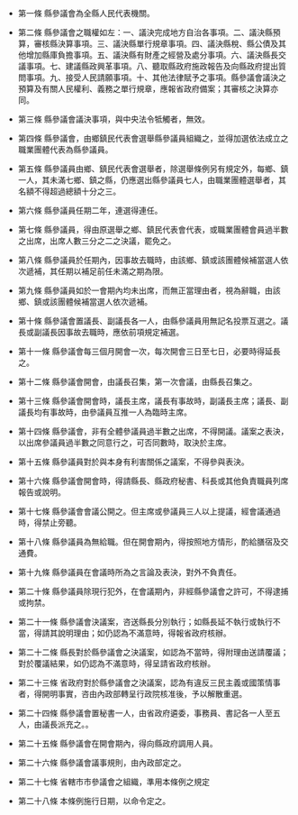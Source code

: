 * 第一條 縣參議會為全縣人民代表機關。

* 第二條 縣參議會之職權如左：一、議決完成地方自治各事項。二、議決縣預算，審核縣決算事項。三、議決縣單行規章事項。四、議決縣稅、縣公債及其他增加縣庫負擔事項。五、議決縣有財產之經營及處分事項。六、議決縣長交議事項。七、建議縣政興革事項。八、聽取縣政府施政報告及向縣政府提出質問事項。九、接受人民請願事項。十、其他法律賦予之事項。縣參議會議決之預算及有關人民權利、義務之單行規章，應報省政府備案；其審核之決算亦同。

* 第三條 縣參議會議決事項，與中央法令牴觸者，無效。

* 第四條 縣參議會，由鄉鎮民代表會選舉縣參議員組織之，並得加選依法成立之職業團體代表為縣參議員。

* 第五條 縣參議員由鄉、鎮民代表會選舉者，除選舉條例另有規定外，每鄉、鎮一人，其未滿七鄉、鎮之縣，仍應選出縣參議員七人，由職業團體選舉者，其名額不得超過總額十分之三。

* 第六條 縣參議員任期二年，連選得連任。

* 第七條 縣參議員，得由原選舉之鄉、鎮民代表會代表，或職業團體會員過半數之出席，出席人數三分之二之決議，罷免之。

* 第八條 縣參議員於任期內，因事故去職時，由該鄉、鎮或該團體候補當選人依次遞補，其任期以補足前任未滿之期為限。

* 第九條 縣參議員如於一會期內均未出席，而無正當理由者，視為辭職，由該鄉、鎮或該團體候補當選人依次遞補。

* 第十條 縣參議會置議長、副議長各一人，由縣參議員用無記名投票互選之。議長或副議長因事故去職時，應依前項規定補選。

* 第十一條 縣參議會每三個月開會一次，每次開會三日至七日，必要時得延長之。

* 第十二條 縣參議會開會，由議長召集，第一次會議，由縣長召集之。

* 第十三條 縣參議會開會時，議長主席，議長有事故時，副議長主席；議長、副議長均有事故時，由參議員互推一人為臨時主席。

* 第十四條 縣參議會，非有全體參議員過半數之出席，不得開議。議案之表決，以出席參議員過半數之同意行之，可否同數時，取決於主席。

* 第十五條 縣參議員對於與本身有利害關係之議案，不得參與表決。

* 第十六條 縣參議會開會時，得請縣長、縣政府秘書、科長或其他負責職員列席報告或說明。

* 第十七條 縣參議會會議公開之。但主席或參議員三人以上提議，經會議通過時，得禁止旁聽。

* 第十八條 縣參議員為無給職。但在開會期內，得按照地方情形，酌給膳宿及交通費。

* 第十九條 縣參議員在會議時所為之言論及表決，對外不負責任。

* 第二十條 縣參議員除現行犯外，在會議期內，非經縣參議會之許可，不得逮捕或拘禁。

* 第二十一條 縣參議會決議案，咨送縣長分別執行；如縣長延不執行或執行不當，得請其說明理由；如仍認為不滿意時，得報省政府核辦。

* 第二十二條 縣長對於縣參議會之決議案，如認為不當時，得附理由送請覆議；對於覆議結果，如仍認為不滿意時，得呈請省政府核辦。

* 第二十三條 省政府對於縣參議會之決議案，認為有違反三民主義或國策情事者，得開明事實，咨由內政部轉呈行政院核准後，予以解散重選。

* 第二十四條 縣參議會置秘書一人，由省政府遴委，事務員、書記各一人至五人，由議長派充之。。

* 第二十五條 縣參議會在開會期內，得向縣政府調用人員。

* 第二十六條 縣參議會議事規則，由內政部定之。

* 第二十七條 省轄市市參議會之組織，準用本條例之規定

* 第二十八條 本條例施行日期，以命令定之。

